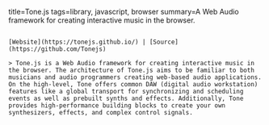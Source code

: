 title=Tone.js
tags=library, javascript, browser
summary=A Web Audio framework for creating interactive music in the browser.
~~~~~~

[Website](https://tonejs.github.io/) | [Source](https://github.com/Tonejs)

> Tone.js is a Web Audio framework for creating interactive music in the browser. The architecture of Tone.js aims to be familiar to both musicians and audio programmers creating web-based audio applications. On the high-level, Tone offers common DAW (digital audio workstation) features like a global transport for synchronizing and scheduling events as well as prebuilt synths and effects. Additionally, Tone provides high-performance building blocks to create your own synthesizers, effects, and complex control signals.
